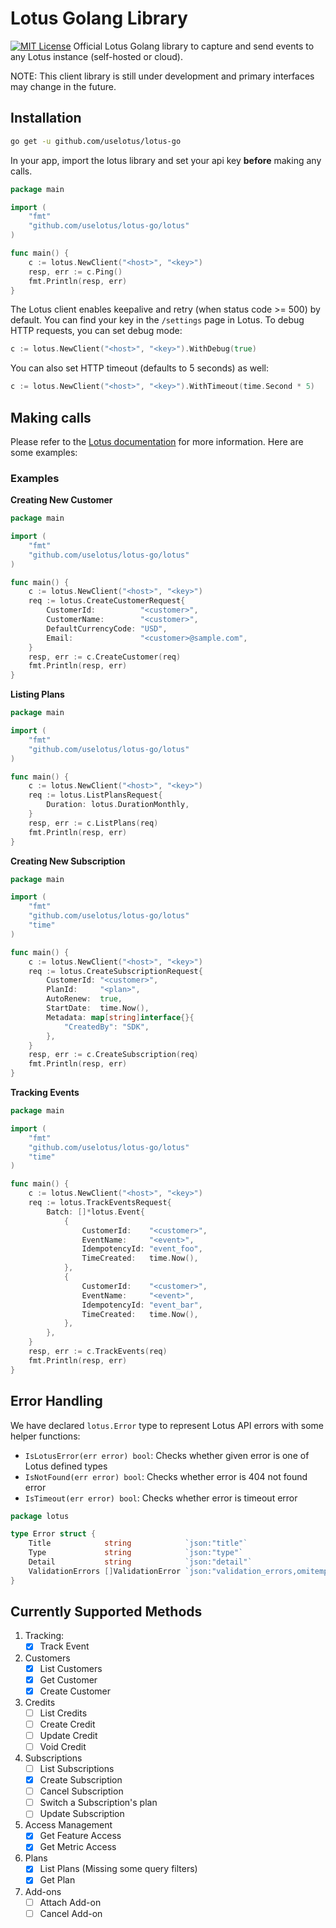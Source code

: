 # Lotus Golang Library

[![MIT License](https://img.shields.io/badge/License-MIT-red.svg?style=flat)](https://opensource.org/licenses/MIT)
Official Lotus Golang library to capture and send events to any Lotus instance (self-hosted or cloud).

NOTE: This client library is still under development and primary interfaces may change in the future.

## Installation

```bash
go get -u github.com/uselotus/lotus-go
```

In your app, import the lotus library and set your api key **before** making any calls.

```go
package main

import (
	"fmt"
	"github.com/uselotus/lotus-go/lotus"
)

func main() {
	c := lotus.NewClient("<host>", "<key>")
	resp, err := c.Ping()
	fmt.Println(resp, err)
}
```

The Lotus client enables keepalive and retry (when status code >= 500) by default. You can find your key in the
`/settings` page in Lotus. To debug HTTP requests, you can set debug mode:

```go
c := lotus.NewClient("<host>", "<key>").WithDebug(true)
```

You can also set HTTP timeout (defaults to 5 seconds) as well:

```go
c := lotus.NewClient("<host>", "<key>").WithTimeout(time.Second * 5)
```

## Making calls

Please refer to the [Lotus documentation](https://docs.uselotus.io/docs/api/) for more information. Here are some examples:

### Examples

**Creating New Customer**

```go
package main

import (
	"fmt"
	"github.com/uselotus/lotus-go/lotus"
)

func main() {
	c := lotus.NewClient("<host>", "<key>")
	req := lotus.CreateCustomerRequest{
		CustomerId:          "<customer>",
		CustomerName:        "<customer>",
		DefaultCurrencyCode: "USD",
		Email:               "<customer>@sample.com",
	}
	resp, err := c.CreateCustomer(req)
	fmt.Println(resp, err)
}

```

**Listing Plans**

```go
package main

import (
	"fmt"
	"github.com/uselotus/lotus-go/lotus"
)

func main() {
	c := lotus.NewClient("<host>", "<key>")
	req := lotus.ListPlansRequest{
		Duration: lotus.DurationMonthly,
	}
	resp, err := c.ListPlans(req)
	fmt.Println(resp, err)
}
```

**Creating New Subscription**

```go
package main

import (
	"fmt"
	"github.com/uselotus/lotus-go/lotus"
	"time"
)

func main() {
	c := lotus.NewClient("<host>", "<key>")
	req := lotus.CreateSubscriptionRequest{
		CustomerId: "<customer>",
		PlanId:     "<plan>",
		AutoRenew:  true,
		StartDate:  time.Now(),
		Metadata: map[string]interface{}{
			"CreatedBy": "SDK",
		},
	}
	resp, err := c.CreateSubscription(req)
	fmt.Println(resp, err)
}

```

**Tracking Events**

```go
package main

import (
	"fmt"
	"github.com/uselotus/lotus-go/lotus"
	"time"
)

func main() {
	c := lotus.NewClient("<host>", "<key>")
	req := lotus.TrackEventsRequest{
		Batch: []*lotus.Event{
			{
				CustomerId:    "<customer>",
				EventName:     "<event>",
				IdempotencyId: "event_foo",
				TimeCreated:   time.Now(),
			},
			{
				CustomerId:    "<customer>",
				EventName:     "<event>",
				IdempotencyId: "event_bar",
				TimeCreated:   time.Now(),
			},
		},
	}
	resp, err := c.TrackEvents(req)
	fmt.Println(resp, err)
}

```

## Error Handling

We have declared `lotus.Error` type to represent Lotus API errors with some helper functions:

- `IsLotusError(err error) bool`: Checks whether given error is one of Lotus defined types
- `IsNotFound(err error) bool`: Checks whether error is 404 not found error
- `IsTimeout(err error) bool`: Checks whether error is timeout error

```go
package lotus

type Error struct {
	Title            string            `json:"title"`
	Type             string            `json:"type"`
	Detail           string            `json:"detail"`
	ValidationErrors []ValidationError `json:"validation_errors,omitempty"`
}

```

## Currently Supported Methods

1. Tracking:
    - [x] Track Event
2. Customers
    - [x] List Customers
    - [x] Get Customer
    - [x] Create Customer
3. Credits
    - [ ] List Credits
    - [ ] Create Credit
    - [ ] Update Credit
    - [ ] Void Credit
4. Subscriptions
    - [ ] List Subscriptions
    - [x] Create Subscription
    - [ ] Cancel Subscription
    - [ ] Switch a Subscription's plan
    - [ ] Update Subscription
5. Access Management
    - [x] Get Feature Access
    - [x] Get Metric Access
6. Plans
    - [x] List Plans (Missing some query filters)
    - [x] Get Plan
7. Add-ons
    - [ ] Attach Add-on
    - [ ] Cancel Add-on
